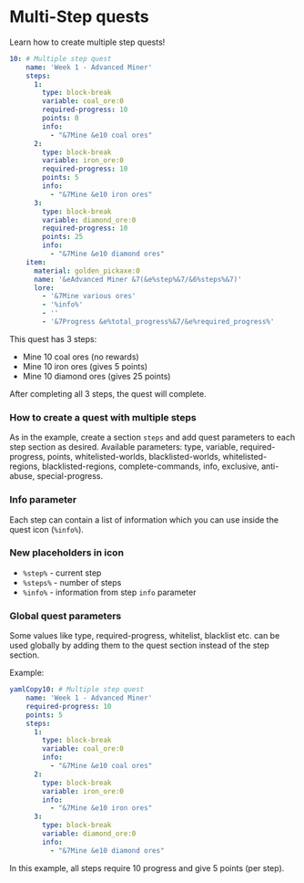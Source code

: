 # Multi-Step quests

Learn how to create multiple step quests!

```yaml
10: # Multiple step quest
    name: 'Week 1 - Advanced Miner'
    steps:
      1:
        type: block-break
        variable: coal_ore:0
        required-progress: 10
        points: 0
        info:
          - "&7Mine &e10 coal ores"
      2:
        type: block-break
        variable: iron_ore:0
        required-progress: 10
        points: 5
        info:
          - "&7Mine &e10 iron ores"
      3:
        type: block-break
        variable: diamond_ore:0
        required-progress: 10
        points: 25
        info:
          - "&7Mine &e10 diamond ores"
    item:
      material: golden_pickaxe:0
      name: '&eAdvanced Miner &7(&e%step%&7/&6%steps%&7)'
      lore:
        - '&7Mine various ores'
        - '%info%'
        - ''
        - '&7Progress &e%total_progress%&7/&e%required_progress%'
```

This quest has 3 steps:

* Mine 10 coal ores (no rewards)
* Mine 10 iron ores (gives 5 points)
* Mine 10 diamond ores (gives 25 points)

After completing all 3 steps, the quest will complete.

### How to create a quest with multiple steps

As in the example, create a section `steps` and add quest parameters to each step section as desired. Available parameters: type, variable, required-progress, points, whitelisted-worlds, blacklisted-worlds, whitelisted-regions, blacklisted-regions, complete-commands, info, exclusive, anti-abuse, special-progress.

### Info parameter

Each step can contain a list of information which you can use inside the quest icon (`%info%`).

### New placeholders in icon

* `%step%` - current step
* `%steps%` - number of steps
* `%info%` - information from step `info` parameter

### Global quest parameters

Some values like type, required-progress, whitelist, blacklist etc. can be used globally by adding them to the quest section instead of the step section.

Example:

```yaml
yamlCopy10: # Multiple step quest
    name: 'Week 1 - Advanced Miner'
    required-progress: 10
    points: 5
    steps:
      1:
        type: block-break
        variable: coal_ore:0
        info:
          - "&7Mine &e10 coal ores"
      2:
        type: block-break
        variable: iron_ore:0
        info:
          - "&7Mine &e10 iron ores"
      3:
        type: block-break
        variable: diamond_ore:0
        info:
          - "&7Mine &e10 diamond ores"
```

In this example, all steps require 10 progress and give 5 points (per step).
